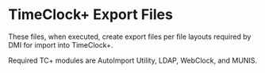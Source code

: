 # TimeClock+ Export Files
These files, when executed, create export files per file layouts required by DMI for import into TimeClock+.

Required TC+ modules are AutoImport Utility, LDAP, WebClock, and MUNIS.
